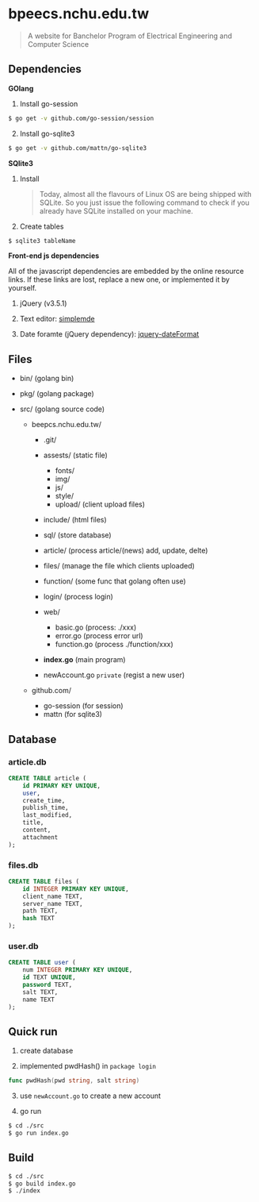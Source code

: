 # bpeecs.nchu.edu.tw

> A website for Banchelor Program of Electrical Engineering and Computer Science

## Dependencies

__GOlang__
1. Install go-session
```sh
$ go get -v github.com/go-session/session
```

2. Install go-sqlite3
```sh
$ go get -v github.com/mattn/go-sqlite3
```

__SQlite3__

1. Install

    > Today, almost all the flavours of Linux OS are being shipped with SQLite. So you just issue the following command to check if you already have SQLite installed on your machine.

2. Create tables
```sh
$ sqlite3 tableName
```

__Front-end js dependencies__

All of the javascript dependencies are embedded by the online resource links. If these links are lost, replace a new one, or implemented it by yourself.

1. jQuery (v3.5.1)

2. Text editor: [simplemde](https://simplemde.com/)

3. Date foramte (jQuery dependency): [jquery-dateFormat](https://github.com/phstc/jquery-dateFormat)

## Files
+ bin/ (golang bin)

+ pkg/ (golang package)

+ src/ (golang source code)

    + beepcs.nchu.edu.tw/
        + .git/

        + assests/  (static file)
            + fonts/
            + img/
            + js/
            + style/
            + upload/ (client upload files)

        + include/  (html files)

        + sql/ (store database)

        + article/ (process article/(news) add, update, delte)
        + files/ (manage the file which clients uploaded)

        + function/ (some func that golang often use)

        + login/ (process login)

        + web/
            + basic.go (process: ./xxx)
            + error.go (process error url)
            + function.go (process ./function/xxx)

        + __index.go__ (main program)

        + newAccount.go `private` (regist a new user)

    + github.com/
        + go-session (for session)
        + mattn (for sqlite3)

## Database

### article.db
```sql
CREATE TABLE article (
    id PRIMARY KEY UNIQUE,
    user,
    create_time,
    publish_time,
    last_modified,
    title,
    content,
    attachment
);
```

### files.db
```sql
CREATE TABLE files (
    id INTEGER PRIMARY KEY UNIQUE,
    client_name TEXT,
    server_name TEXT,
    path TEXT,
    hash TEXT
);
```

### user.db
```sql
CREATE TABLE user (
    num INTEGER PRIMARY KEY UNIQUE,
    id TEXT UNIQUE,
    password TEXT,
    salt TEXT,
    name TEXT
);
```

## Quick run

1. create database

2. implemented pwdHash() in `package login`
```go
func pwdHash(pwd string, salt string)
```

3. use `newAccount.go` to create a new account

3. go run

```sh
$ cd ./src
$ go run index.go
```

## Build

```sh
$ cd ./src
$ go build index.go
$ ./index
```
